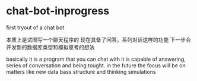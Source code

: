 # chat-bot-inprogress
first tryout of a chat bot

本质上是试图写一个聊天程序的
现在具备了问答，系列对话这样的功能
下一步会开发新的数据库类型和模拟思考的想法

basically it is a program that you can chat with
it is capable of answering, series of conversation and being tought.
in the future the focus will be on matters like new data bass structure and thinking simulations
